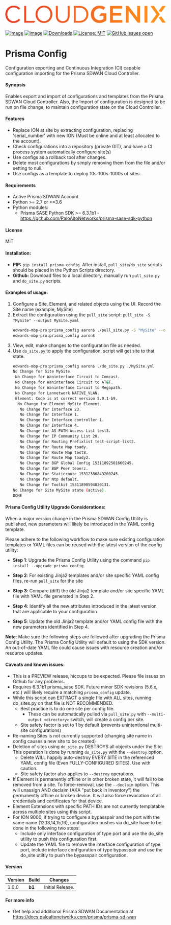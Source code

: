 
[![CloudGenix Logo](https://raw.githubusercontent.com/CloudGenix/sdk-python/master/docs/CloudGenix_Logo.png)](https://www.paloaltonetworks.com/sase/sd-wan)

[![image](https://img.shields.io/pypi/v/cloudgenix_config.svg)](https://pypi.org/project/prisma-config/)
[![image](https://img.shields.io/pypi/pyversions/cloudgenix_config.svg)](https://pypi.org/project/prisma-config/)
[![Downloads](https://pepy.tech/badge/cloudgenix-config)](https://pepy.tech/project/cloudgenix-config)
[![License: MIT](https://img.shields.io/pypi/l/cloudgenix_config.svg?color=brightgreen)](https://pypi.org/project/prisma-config/)
[![GitHub issues open](https://img.shields.io/github/issues/CloudGenix/cloudgenix_config.svg)](https://github.com/PaloAltoNetworks/prisma_config/issues)
# Prisma Config 
Configuration exporting and Continuous Integration (CI) capable configuration importing for the Prisma SDWAN Cloud Controller.

#### Synopsis
Enables export and import of configurations and templates from the Prisma SDWAN Cloud Controller. Also, the Import of 
configuration is designed to be run on file change, to maintain configuration state on the Cloud Controller.

#### Features
 - Replace ION at site by extracting configuration, replacing 'serial_number' with new ION (Must be online and at least allocated to the account).
 - Check configurations into a repository (private GIT), and have a CI process system automatically configure site(s)
 - Use configs as a rollback tool after changes.
 - Delete most configurations by simply removing them from the file and/or setting to null.
 - Use configs as a template to deploy 10s-100s-1000s of sites.

#### Requirements
* Active Prisma SDWAN Account
* Python >= 2.7 or >=3.6
* Python modules:
    * Prisma SASE Python SDK >= 6.3.1b1 - <https://github.com/PaloAltoNetworks/prisma-sase-sdk-python>

#### License
MIT

#### Installation:
 - **PIP:** `pip install prisma_config`. After install, `pull_site`/`do_site` scripts should be placed in the Python
 Scripts directory. 
 - **Github:** Download files to a local directory, manually run `pull_site.py` and `do_site.py` scripts.  

#### Examples of usage:
 1. Configure a Site, Element, and related objects using the UI. Record the Site name (example, MySite)
 2. Extract the configuration using the `pull_site` script: `pull_site -S "MySite" --output MySite.yaml`
    ```bash
    edwards-mbp-pro:prisma_config aaron$ ./pull_site.py -S "MySite" --output MySite.yml 
    edwards-mbp-pro:prisma_config aaron$ 
    ```
 3. View, edit, make changes to the configuration file as needed. 
 4. Use `do_site.py` to apply the configuration, script will get site to that state.
    ```bash
    edwards-mbp-pro:prisma_config aaron$ ./do_site.py ./MySite.yml
    No Change for Site MySite.
     No Change for Waninterface Circuit to Comcast.
     No Change for Waninterface Circuit to AT&T.
     No Change for Waninterface Circuit to Megapath.
     No Change for Lannetwork NATIVE_VLAN.
     Element: Code is at correct version 5.0.1-b9.
      No Change for Element MySite Element.
       No Change for Interface 23.
       No Change for Interface 1.
       No Change for Interface controller 1.
       No Change for Interface 4.
       No Change for AS-PATH Access List test3.
       No Change for IP Community List 20.
       No Change for Routing Prefixlist test-script-list2.
       No Change for Route Map toady.
       No Change for Route Map test8.
       No Change for Route Map toady2.
       No Change for BGP Global Config 15311892501660245.
       No Change for BGP Peer teaerz.
       No Change for Staticroute 15312386843200245.
       No Change for Ntp default.
       No Change for Toolkit 15311890594020131.
    No Change for Site MySite state (active).
    DONE
    ```
 
#### Prisma Config Utility Upgrade Considerations:
When a major version change in the Prisma SDWAN Config Utility is published, new parameters will likely be introduced in the YAML config template.

Please adhere to the following workflow to make sure existing configuration templates or YAML files can be reused with the latest version of the config utility:
* **Step 1**: Upgrade the Prisma Config Utility using the command ```pip install --upgrade prisma_config```

* **Step 2**: For existing Jinja2 templates and/or site specific YAML config files, re-run ```pull_site``` for the site

* **Step 3**: Compare (diff) the old Jinja2 template and/or site specific YAML file with YAML file generated in Step 2.

* **Step 4**: Identify all the new attributes introduced in the latest version that are applicable to your configuration

* **Step 5**: Update the old Jinja2 template and/or YAML config file with the new parameters identified in Step 4.   

**Note**: Make sure the following steps are followed after upgrading the Prisma Config Utility. 
The Prisma Config Utility will default to using the SDK version. An out-of-date YAML file could cause issues with resource creation and/or resource updates.

#### Caveats and known issues:
 - This is a PREVIEW release, hiccups to be expected. Please file issues on Github for any problems.
 - Requires 6.3.1b1 prisma_sase SDK. Future minor SDK revisions (5.6.x, etc.) will likely require a matching `prisma_config` update.
 - While this script can EXTRACT a single file with ALL sites, running do_sites.py on that file is NOT RECOMMENDED.
   - Best practice is to do one site per config file.
     - These can be automatically pulled via `pull_site.py` with `--multi-output <directory>` switch, will create a config per site.
   - Site safety factor is set to 1 by default (prevents unintentional multi-site configurations)
 - Re-naming Sites is not currently supported (changing site name in config causes a new site to be created)
 - Deletion of sites using `do_site.py` DESTROYS all objects under the Site. This operation is done by running `do_site.py` with the `--destroy` option.
   - Delete WILL happily auto-destroy EVERY SITE in the referenced YAML config file (Even FULLY-CONFIGURED SITES). Use with caution.
   - Site safety factor also applies to `--destroy` operations.
 - If Element is permanently offline or in other broken state, it will fail to be removed from a site. To force-removal, 
 use the `--declaim` option. This will unassign AND declaim (AKA "put back in inventory") the permanently offline or broken device. 
 It will also force revocation of all credentials and certificates for that device.
 - Element Extensions with specific PATH IDs are not currently templatable across multiple sites using this script.
 - For ION 9000, if trying to configure a bypasspair and the port with the same name (12,13,14,15,16), configuration pushes via do_site have to be done in the following two steps:
     - Include only interface configuration of type port and use the do_site utility to push this configuration first.
     - Update the YAML file to remove the interface configuration of type port, include interface configuration of type bypasspair and use the do_site utiltiy to push the bypasspair configuration.

#### Version
| Version | Build | Changes |
| ------- | ----- | ------- |
|  1.0.0  | **b1** | Initial Release. |


#### For more info
 * Get help and additional Prisma SDWAN Documentation at <https://docs.paloaltonetworks.com/prisma/prisma-sd-wan>
